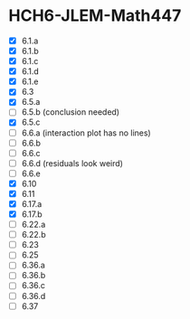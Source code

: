 # HCH6-JLEM-Math447
- [x] 6.1.a
- [x] 6.1.b
- [x] 6.1.c
- [x] 6.1.d
- [x] 6.1.e
- [x] 6.3
- [x] 6.5.a
- [ ] 6.5.b (conclusion needed)
- [x] 6.5.c
- [ ] 6.6.a (interaction plot has no lines)
- [ ] 6.6.b
- [ ] 6.6.c
- [ ] 6.6.d (residuals look weird)
- [ ] 6.6.e
- [x] 6.10
- [x] 6.11
- [x] 6.17.a
- [x] 6.17.b
- [ ] 6.22.a
- [ ] 6.22.b
- [ ] 6.23
- [ ] 6.25
- [ ] 6.36.a
- [ ] 6.36.b
- [ ] 6.36.c
- [ ] 6.36.d
- [ ] 6.37
